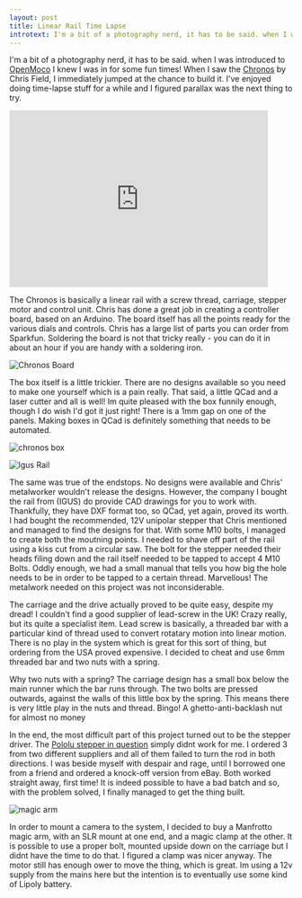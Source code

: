```yaml
---
layout: post
title: Linear Rail Time Lapse
introtext: I'm a bit of a photography nerd, it has to be said. when I was introduced toOpenMoco I knew I was in for some fun times! When I saw the Chronos by Chris Field, I immediately jumped at the chance to build it. I've enjoyed doing time-lapse stuff for a while and I figured parallax was the next thing to try.
---
```


I'm a bit of a photography nerd, it has to be said. when I was introduced to [OpenMoco](http://www.openmoco.org/) I knew I was in for some fun times! When I saw the [Chronos](http://sourceforge.net/p/projectchronos/home/Project%20Chronos%20Home/) by Chris Field, I immediately jumped at the chance to build it. I've enjoyed doing time-lapse stuff for a while and I figured parallax was the next thing to try.

<iframe width="460" height="315" src="https://www.youtube.com/embed/sluvAehKTwg" frameborder="0" allowfullscreen></iframe>

The Chronos is basically a linear rail with a screw thread, carriage, stepper motor and control unit. Chris has done a great job in creating a controller board, based on an Arduino. The board itself has all the points ready for the various dials and controls. Chris has a large list of parts you can order from Sparkfun. Soldering the board is not that tricky really - you can do it in about an hour if you are handy with a soldering iron.

![Chronos Board](http://farm9.staticflickr.com/8235/8363459833_da6f71f4a9.jpg)

The box itself is a little trickier. There are no designs available so you need to make one yourself which is a pain really. That said, a little QCad and a laser cutter and all is well! Im quite pleased with the box funnily enough, though I do wish I'd got it just right! There is a 1mm gap on one of the panels. Making boxes in QCad is definitely something that needs to be automated.

![chronos box](http://farm9.staticflickr.com/8510/8409958211_69916f16a7.jpg)

![Igus Rail](http://farm9.staticflickr.com/8211/8294180546_86cbf2d362.jpg)

The same was true of the endstops. No designs were available and Chris' metalworker wouldn't release the designs. However, the company I bought the rail from (IGUS) do provide CAD drawings for you to work with. Thankfully, they have DXF format too, so QCad, yet again, proved its worth. I had bought the recommended, 12V unipolar stepper that Chris mentioned and managed to find the designs for that. With some M10 bolts, I managed to create both the moutning points. I needed to shave off part of the rail using a kiss cut from a circular saw. The bolt for the stepper needed their heads filing down and the rail itself needed to be tapped to accept 4 M10 Bolts. Oddly enough, we had a small manual that tells you how big the hole needs to be in order to be tapped to a certain thread. Marvellous! The metalwork needed on this project was not inconsiderable.

The carriage and the drive actually proved to be quite easy, despite my dread! I couldn't find a good supplier of lead-screw in the UK! Crazy really, but its quite a specialist item. Lead screw is basically, a threaded bar with a particular kind of thread used to convert rotatary motion into linear motion. There is no play in the system which is great for this sort of thing, but ordering from the USA proved expensive. I decided to cheat and use 6mm threaded bar and two nuts with a spring.

Why two nuts with a spring? The carriage design has a small box below the main runner which the bar runs through. The two bolts are pressed outwards, against the walls of this little box by the spring. This means there is very little play in the nuts and thread. Bingo! A ghetto-anti-backlash nut for almost no money

In the end, the most difficult part of this project turned out to be the stepper driver. The [Pololu stepper in question](http://www.pololu.com/catalog/product/1201) simply didnt work for me. I ordered 3 from two different suppliers and all of them failed to turn the rod in both directions. I was beside myself with despair and rage, until I borrowed one from a friend and ordered a knock-off version from eBay. Both worked straight away, first time! It is indeed possible to have a bad batch and so, with the problem solved, I finally managed to get the thing built.

![magic arm](http://farm9.staticflickr.com/8087/8528137302_4690bb7d75.jpg)

In order to mount a camera to the system, I decided to buy a Manfrotto magic arm, with an SLR mount at one end, and a magic clamp at the other. It is possible to use a proper bolt, mounted upside down on the carriage but I didnt have the time to do that. I figured a clamp was nicer anyway. The motor still has enough ower to move the thing, which is great. Im using a 12v supply from the mains here but the intention is to eventually use some kind of Lipoly battery.